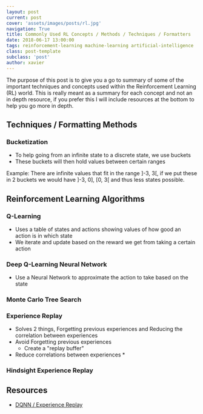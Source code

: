 ```yaml
---
layout: post
current: post
cover: 'assets/images/posts/rl.jpg'
navigation: True
title: Commonly Used RL Concepts / Methods / Techniques / Formatters
date: 2018-06-17 13:00:00
tags: reinforcement-learning machine-learning artificial-intelligence
class: post-template
subclass: 'post'
author: xavier
---
```


The purpose of this post is to give you a go to summary of some of the important techniques and concepts used within the Reinforcement Learning (RL) world. This is really meant as a summary for each concept and not an in depth resource, if you prefer this I will include resources at the bottom to help you go more in depth.

## Techniques / Formatting Methods

### Bucketization

* To help going from an infinite state to a discrete state, we use buckets
* These buckets will then hold values between certain ranges

Example: There are infinite values that fit in the range ]-3, 3[, if we put these in 2 buckets we would have ]-3, 0], [0, 3[ and thus less states possible.

## Reinforcement Learning Algorithms

### Q-Learning

* Uses a table of states and actions showing values of how good an action is in which state
* We iterate and update based on the reward we get from taking a certain action

### Deep Q-Learning Neural Network

* Use a Neural Network to approximate the action to take based on the state

### Monte Carlo Tree Search

### Experience Replay

* Solves 2 things, Forgetting previous experiences and Reducing the correlation between experiences
* Avoid Forgetting previous experiences
  * Create a "replay buffer"
* Reduce correlations between experiences
  * 

### Hindsight Experience Replay

## Resources

* [DQNN / Experience Replay](https://medium.freecodecamp.org/an-introduction-to-deep-q-learning-lets-play-doom-54d02d8017d8)